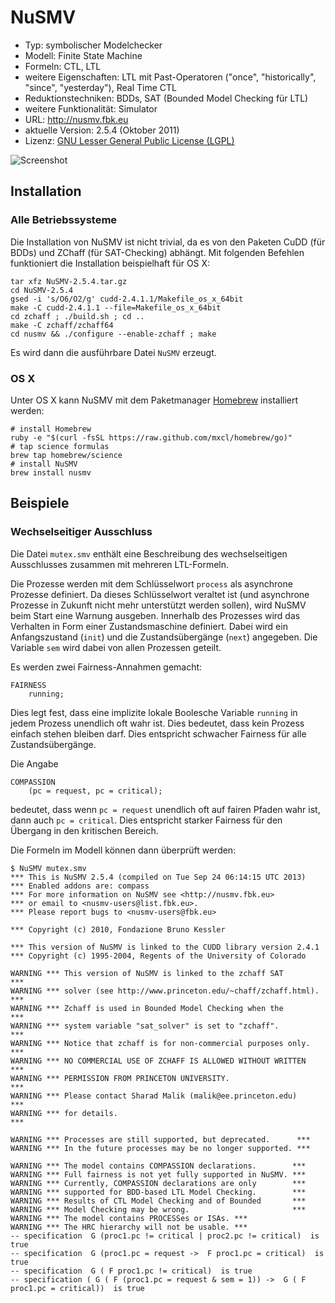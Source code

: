 # NuSMV

- Typ: symbolischer Modelchecker
- Modell: Finite State Machine
- Formeln: CTL, LTL
- weitere Eigenschaften: LTL mit Past-Operatoren ("once", "historically", "since", "yesterday"), Real Time CTL
- Reduktionstechniken: BDDs, SAT (Bounded Model Checking für LTL)
- weitere Funktionalität: Simulator
- URL: http://nusmv.fbk.eu
- aktuelle Version: 2.5.4 (Oktober 2011)
- Lizenz: [GNU Lesser General Public License (LGPL)](https://www.gnu.org/licenses/lgpl.html)

![Screenshot](https://raw.github.com/nlohmann/cgv_uebung/master/nusmv/screen.png "Screenshot")

## Installation

### Alle Betriebssysteme

Die Installation von NuSMV ist nicht trivial, da es von den Paketen CuDD (für BDDs) und ZChaff (für SAT-Checking) abhängt. Mit folgenden Befehlen funktioniert die Installation beispielhaft für OS X:

    tar xfz NuSMV-2.5.4.tar.gz
    cd NuSMV-2.5.4
    gsed -i 's/O6/O2/g' cudd-2.4.1.1/Makefile_os_x_64bit
    make -C cudd-2.4.1.1 --file=Makefile_os_x_64bit
    cd zchaff ; ./build.sh ; cd ..
    make -C zchaff/zchaff64
    cd nusmv && ./configure --enable-zchaff ; make

Es wird dann die ausführbare Datei `NuSMV` erzeugt.

### OS X

Unter OS X kann NuSMV mit dem Paketmanager [Homebrew](http://brew.sh) installiert werden:

    # install Homebrew
    ruby -e "$(curl -fsSL https://raw.github.com/mxcl/homebrew/go)"
    # tap science formulas
    brew tap homebrew/science 
    # install NuSMV
    brew install nusmv

## Beispiele

### Wechselseitiger Ausschluss

Die Datei `mutex.smv` enthält eine Beschreibung des wechselseitigen Ausschlusses zusammen mit mehreren LTL-Formeln.

Die Prozesse werden mit dem Schlüsselwort `process` als asynchrone Prozesse definiert. Da dieses Schlüsselwort veraltet ist (und asynchrone Prozesse in Zukunft nicht mehr unterstützt werden sollen), wird NuSMV beim Start eine Warnung ausgeben. Innerhalb des Prozesses wird das Verhalten in Form einer Zustandsmaschine definiert. Dabei wird ein Anfangszustand (`init`) und die Zustandsübergänge (`next`) angegeben. Die Variable `sem` wird dabei von allen Prozessen geteilt.

Es werden zwei Fairness-Annahmen gemacht:

    FAIRNESS
        running;

Dies legt fest, dass eine implizite lokale Boolesche Variable `running` in jedem Prozess unendlich oft wahr ist. Dies bedeutet, dass kein Prozess einfach stehen bleiben darf. Dies entspricht schwacher Fairness für alle Zustandsübergänge.

Die Angabe

    COMPASSION
        (pc = request, pc = critical);

bedeutet, dass wenn `pc = request` unendlich oft auf fairen Pfaden wahr ist, dann auch `pc = critical`. Dies entspricht starker Fairness für den Übergang in den kritischen Bereich.

Die Formeln im Modell können dann überprüft werden:

    $ NuSMV mutex.smv 
    *** This is NuSMV 2.5.4 (compiled on Tue Sep 24 06:14:15 UTC 2013)
    *** Enabled addons are: compass 
    *** For more information on NuSMV see <http://nusmv.fbk.eu>
    *** or email to <nusmv-users@list.fbk.eu>.
    *** Please report bugs to <nusmv-users@fbk.eu>
    
    *** Copyright (c) 2010, Fondazione Bruno Kessler
    
    *** This version of NuSMV is linked to the CUDD library version 2.4.1
    *** Copyright (c) 1995-2004, Regents of the University of Colorado
    
    WARNING *** This version of NuSMV is linked to the zchaff SAT         ***
    WARNING *** solver (see http://www.princeton.edu/~chaff/zchaff.html). ***
    WARNING *** Zchaff is used in Bounded Model Checking when the         ***
    WARNING *** system variable "sat_solver" is set to "zchaff".          ***
    WARNING *** Notice that zchaff is for non-commercial purposes only.   ***
    WARNING *** NO COMMERCIAL USE OF ZCHAFF IS ALLOWED WITHOUT WRITTEN    ***
    WARNING *** PERMISSION FROM PRINCETON UNIVERSITY.                     ***
    WARNING *** Please contact Sharad Malik (malik@ee.princeton.edu)      ***
    WARNING *** for details.                                              ***
    
    WARNING *** Processes are still supported, but deprecated.      ***
    WARNING *** In the future processes may be no longer supported. ***
    
    WARNING *** The model contains COMPASSION declarations.        ***
    WARNING *** Full fairness is not yet fully supported in NuSMV. ***
    WARNING *** Currently, COMPASSION declarations are only        ***
    WARNING *** supported for BDD-based LTL Model Checking.        ***
    WARNING *** Results of CTL Model Checking and of Bounded       ***
    WARNING *** Model Checking may be wrong.                       ***
    WARNING *** The model contains PROCESSes or ISAs. ***
    WARNING *** The HRC hierarchy will not be usable. ***
    -- specification  G (proc1.pc != critical | proc2.pc != critical)  is true
    -- specification  G (proc1.pc = request ->  F proc1.pc = critical)  is true
    -- specification  G ( F proc1.pc != critical)  is true
    -- specification ( G ( F (proc1.pc = request & sem = 1)) ->  G ( F proc1.pc = critical))  is true
